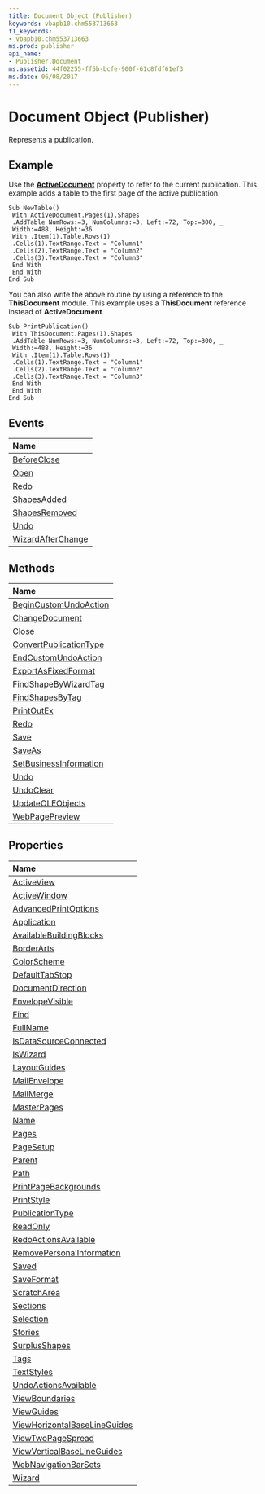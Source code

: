 ```yaml
---
title: Document Object (Publisher)
keywords: vbapb10.chm553713663
f1_keywords:
- vbapb10.chm553713663
ms.prod: publisher
api_name:
- Publisher.Document
ms.assetid: 44f02255-ff5b-bcfe-900f-61c8fdf61ef3
ms.date: 06/08/2017
---
```



# Document Object (Publisher)

Represents a publication. 


## Example

Use the **[ActiveDocument](http://msdn.microsoft.com/library/c6293fa6-291c-d8ce-be54-f8a997b95d2e%28Office.15%29.aspx)** property to refer to the current publication. This example adds a table to the first page of the active publication.


```
Sub NewTable() 
 With ActiveDocument.Pages(1).Shapes 
 .AddTable NumRows:=3, NumColumns:=3, Left:=72, Top:=300, _ 
 Width:=488, Height:=36 
 With .Item(1).Table.Rows(1) 
 .Cells(1).TextRange.Text = "Column1" 
 .Cells(2).TextRange.Text = "Column2" 
 .Cells(3).TextRange.Text = "Column3" 
 End With 
 End With 
End Sub
```

You can also write the above routine by using a reference to the **ThisDocument** module. This example uses a **ThisDocument** reference instead of **ActiveDocument**.




```
Sub PrintPublication() 
 With ThisDocument.Pages(1).Shapes 
 .AddTable NumRows:=3, NumColumns:=3, Left:=72, Top:=300, _ 
 Width:=488, Height:=36 
 With .Item(1).Table.Rows(1) 
 .Cells(1).TextRange.Text = "Column1" 
 .Cells(2).TextRange.Text = "Column2" 
 .Cells(3).TextRange.Text = "Column3" 
 End With 
 End With 
End Sub
```


## Events



|**Name**|
|:-----|
|[BeforeClose](http://msdn.microsoft.com/library/d40e36b6-fea7-a9d5-0c88-55197983b888%28Office.15%29.aspx)|
|[Open](http://msdn.microsoft.com/library/43108d1d-d101-8a07-943e-c9b8dbadcbfd%28Office.15%29.aspx)|
|[Redo](http://msdn.microsoft.com/library/c00db13d-1c03-2536-8923-bd7d9393fee2%28Office.15%29.aspx)|
|[ShapesAdded](http://msdn.microsoft.com/library/f6573f7c-56fa-1efa-9dba-39cde3859cc0%28Office.15%29.aspx)|
|[ShapesRemoved](http://msdn.microsoft.com/library/e2a67359-5673-2c72-e1fc-e3e3a3b564f9%28Office.15%29.aspx)|
|[Undo](http://msdn.microsoft.com/library/9789e469-dc84-a0b7-ffe0-405d4e7ad861%28Office.15%29.aspx)|
|[WizardAfterChange](http://msdn.microsoft.com/library/c4ec0950-3a58-1f29-b35f-35db9d87f330%28Office.15%29.aspx)|

## Methods



|**Name**|
|:-----|
|[BeginCustomUndoAction](http://msdn.microsoft.com/library/316f443e-6782-594b-b955-f5ab60140f6a%28Office.15%29.aspx)|
|[ChangeDocument](http://msdn.microsoft.com/library/c6defa92-99fb-973b-6bb2-e3c2a1b0a4f3%28Office.15%29.aspx)|
|[Close](http://msdn.microsoft.com/library/b4b21484-1858-b7b3-291f-18ef8cab8ba7%28Office.15%29.aspx)|
|[ConvertPublicationType](http://msdn.microsoft.com/library/e4bfe349-a22f-6017-ac9d-49f67e1f6dd2%28Office.15%29.aspx)|
|[EndCustomUndoAction](http://msdn.microsoft.com/library/5b703366-8d0e-1bbc-3320-a2fea99468c3%28Office.15%29.aspx)|
|[ExportAsFixedFormat](http://msdn.microsoft.com/library/8bb5b64f-57b2-cf87-344c-be1e2741a59c%28Office.15%29.aspx)|
|[FindShapeByWizardTag](http://msdn.microsoft.com/library/c6db9ba7-15b0-e8f0-1ed2-08b6e978c948%28Office.15%29.aspx)|
|[FindShapesByTag](http://msdn.microsoft.com/library/405a0f39-5892-23da-904a-5188a4340b00%28Office.15%29.aspx)|
|[PrintOutEx](http://msdn.microsoft.com/library/f11b6f8b-08a0-28f6-5930-47d684585bef%28Office.15%29.aspx)|
|[Redo](http://msdn.microsoft.com/library/4b76aeaa-77f7-5f22-ff80-77479b0f0702%28Office.15%29.aspx)|
|[Save](http://msdn.microsoft.com/library/89eae461-d1c2-b3ca-58b7-9528df8801d8%28Office.15%29.aspx)|
|[SaveAs](http://msdn.microsoft.com/library/ba8b85d7-8ca9-dcf5-12b4-4cabced743e6%28Office.15%29.aspx)|
|[SetBusinessInformation](http://msdn.microsoft.com/library/8549f75f-2fb6-6ac6-ecaf-54a0a9b22dc7%28Office.15%29.aspx)|
|[Undo](http://msdn.microsoft.com/library/8cfd09a0-8a0d-2870-f833-a35ff1fc21b4%28Office.15%29.aspx)|
|[UndoClear](http://msdn.microsoft.com/library/63e9bb00-950f-3e30-3897-434362b9efbf%28Office.15%29.aspx)|
|[UpdateOLEObjects](http://msdn.microsoft.com/library/2c07e755-6f5c-5fd8-091c-fbe3bfae6692%28Office.15%29.aspx)|
|[WebPagePreview](http://msdn.microsoft.com/library/44083fae-d21d-9cd3-3553-a4d4346141f5%28Office.15%29.aspx)|

## Properties



|**Name**|
|:-----|
|[ActiveView](http://msdn.microsoft.com/library/1448c8c6-30e5-2e2a-f124-ebf544d8f297%28Office.15%29.aspx)|
|[ActiveWindow](http://msdn.microsoft.com/library/0d00a8fa-aef2-43df-3c54-0cca804b7eee%28Office.15%29.aspx)|
|[AdvancedPrintOptions](http://msdn.microsoft.com/library/33c075e0-f813-9bb4-e199-96e5e9ed4ba8%28Office.15%29.aspx)|
|[Application](http://msdn.microsoft.com/library/eb401e80-3101-a19f-dc62-5386d123ac7d%28Office.15%29.aspx)|
|[AvailableBuildingBlocks](http://msdn.microsoft.com/library/dab447d9-f044-4a40-8876-a96f233b8d2e%28Office.15%29.aspx)|
|[BorderArts](http://msdn.microsoft.com/library/5639ffce-f711-71b6-78f8-2de63fe50a3c%28Office.15%29.aspx)|
|[ColorScheme](http://msdn.microsoft.com/library/b7748b48-eff3-bdf0-e6ce-a9a2e788d0f7%28Office.15%29.aspx)|
|[DefaultTabStop](http://msdn.microsoft.com/library/245ff7a3-9828-5220-b692-2ce6effb9eb6%28Office.15%29.aspx)|
|[DocumentDirection](http://msdn.microsoft.com/library/b28961ad-7adc-3920-0e67-88bb53310d9b%28Office.15%29.aspx)|
|[EnvelopeVisible](http://msdn.microsoft.com/library/65423c1f-e61b-3c83-4bff-ddd278d97238%28Office.15%29.aspx)|
|[Find](http://msdn.microsoft.com/library/e9b31937-4504-79b5-5913-b2ef0a23f2a7%28Office.15%29.aspx)|
|[FullName](http://msdn.microsoft.com/library/137e4310-8431-ed2a-503a-c225378a9a74%28Office.15%29.aspx)|
|[IsDataSourceConnected](http://msdn.microsoft.com/library/b62422ab-12f7-1151-d8d1-1cb32de18160%28Office.15%29.aspx)|
|[IsWizard](http://msdn.microsoft.com/library/61ee1a16-eccb-908f-2b34-eee03175c37e%28Office.15%29.aspx)|
|[LayoutGuides](http://msdn.microsoft.com/library/0c45366d-6b7a-7cf3-a566-bb945ff32ba4%28Office.15%29.aspx)|
|[MailEnvelope](http://msdn.microsoft.com/library/3c4c734a-6725-5f6e-ed0a-5b19e4e642bd%28Office.15%29.aspx)|
|[MailMerge](http://msdn.microsoft.com/library/15b1a8aa-3472-c67d-1d99-92617b05c157%28Office.15%29.aspx)|
|[MasterPages](http://msdn.microsoft.com/library/26e5342b-94f0-4fd5-2743-92cfd2d43a01%28Office.15%29.aspx)|
|[Name](http://msdn.microsoft.com/library/fcf86fcc-a3aa-b4c6-1ecc-202972ac558b%28Office.15%29.aspx)|
|[Pages](http://msdn.microsoft.com/library/2bb3e529-a459-b37c-c9ae-4cc059954a63%28Office.15%29.aspx)|
|[PageSetup](http://msdn.microsoft.com/library/1dac39f0-2507-a85b-8c71-cd1980022fb3%28Office.15%29.aspx)|
|[Parent](http://msdn.microsoft.com/library/d9081ba8-f0ae-a68a-a5a0-56c4a7caf422%28Office.15%29.aspx)|
|[Path](http://msdn.microsoft.com/library/01926d63-e59e-5aad-3cb9-143166d253a5%28Office.15%29.aspx)|
|[PrintPageBackgrounds](http://msdn.microsoft.com/library/6d1d6e6a-fd66-2afa-2172-4a6552d5cce4%28Office.15%29.aspx)|
|[PrintStyle](http://msdn.microsoft.com/library/ac9c8bc0-3c03-d094-fdda-1f2f5966f717%28Office.15%29.aspx)|
|[PublicationType](http://msdn.microsoft.com/library/264c2769-2452-0009-4853-84a6a426db38%28Office.15%29.aspx)|
|[ReadOnly](http://msdn.microsoft.com/library/9ee6488d-3070-e784-e772-78dace2c1284%28Office.15%29.aspx)|
|[RedoActionsAvailable](http://msdn.microsoft.com/library/9af11772-e807-730a-89a0-da06e979f834%28Office.15%29.aspx)|
|[RemovePersonalInformation](http://msdn.microsoft.com/library/bbc1aee1-90ca-966e-c17c-579064318cd1%28Office.15%29.aspx)|
|[Saved](http://msdn.microsoft.com/library/d1f4357a-103c-2227-d1bd-50706e1f241c%28Office.15%29.aspx)|
|[SaveFormat](http://msdn.microsoft.com/library/545f0411-899f-ffe3-e844-8c2922a357f0%28Office.15%29.aspx)|
|[ScratchArea](http://msdn.microsoft.com/library/782d9b7f-b620-60f0-c21d-04f588c37cc6%28Office.15%29.aspx)|
|[Sections](http://msdn.microsoft.com/library/9e425836-1d62-99ef-2984-b61f3a3cf831%28Office.15%29.aspx)|
|[Selection](http://msdn.microsoft.com/library/b1098cdb-8fb7-0906-b193-6dc572ac2993%28Office.15%29.aspx)|
|[Stories](http://msdn.microsoft.com/library/4ffc7d20-eb11-942e-e28a-81c2caa19a50%28Office.15%29.aspx)|
|[SurplusShapes](http://msdn.microsoft.com/library/8c1c5fee-bea0-1660-a4a5-b465879d6ec9%28Office.15%29.aspx)|
|[Tags](http://msdn.microsoft.com/library/d8baaf50-86ad-1997-c1b3-e54a77a3ee5b%28Office.15%29.aspx)|
|[TextStyles](http://msdn.microsoft.com/library/a628e5c1-aed7-dd70-81fa-d9fb54afb527%28Office.15%29.aspx)|
|[UndoActionsAvailable](http://msdn.microsoft.com/library/1dd20295-3987-c36d-ccc1-9e18a7887f33%28Office.15%29.aspx)|
|[ViewBoundaries](http://msdn.microsoft.com/library/6e390607-a3f4-f938-4a3f-75d8a993cf2a%28Office.15%29.aspx)|
|[ViewGuides](http://msdn.microsoft.com/library/a0533bc6-8565-eb4f-67e3-b438d4460e80%28Office.15%29.aspx)|
|[ViewHorizontalBaseLineGuides](http://msdn.microsoft.com/library/e5471313-38e0-9454-04af-4c85d976b312%28Office.15%29.aspx)|
|[ViewTwoPageSpread](http://msdn.microsoft.com/library/b5e851ff-d5fc-a98d-02b3-7e14c1b957dc%28Office.15%29.aspx)|
|[ViewVerticalBaseLineGuides](http://msdn.microsoft.com/library/711335ab-237b-65a2-534a-7635cfba474e%28Office.15%29.aspx)|
|[WebNavigationBarSets](http://msdn.microsoft.com/library/4193dbce-a2e3-2587-5282-43b4c3cec921%28Office.15%29.aspx)|
|[Wizard](http://msdn.microsoft.com/library/26603c80-2b03-9889-27d7-623e71f84b74%28Office.15%29.aspx)|

